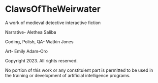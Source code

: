 # ClawsOfTheWeirwater
 A work of medieval detective interactive fiction

 Narrative- Alethea Saliba

 Coding, Polish, QA- Watkin Jones

 Art- Emily Adam-Oro

Copyright 2023. All rights reserved. 

No portion of this work or any constituient part is permitted to be used in the training or development of artificial intelligence programs.
